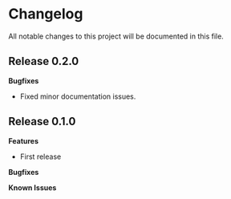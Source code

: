 # Changelog

All notable changes to this project will be documented in this file.

## Release 0.2.0

**Bugfixes**

- Fixed minor documentation issues.

## Release 0.1.0

**Features**

- First release

**Bugfixes**

**Known Issues**
